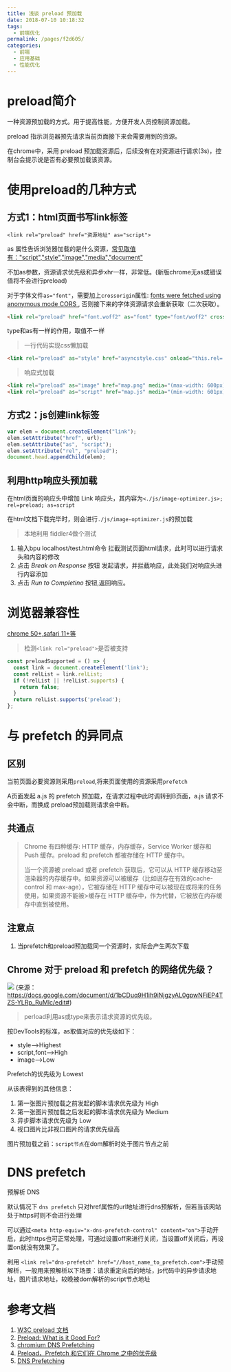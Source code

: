 ```yaml
---
title: 浅谈 preload 预加载
date: 2018-07-10 10:18:32
tags: 
  - 前端优化
permalink: /pages/f2d605/
categories: 
  - 前端
  - 应用基础
  - 性能优化
---
```


# preload简介

一种资源预加载的方式。用于提高性能，方便开发人员控制资源加载。

preload 指示浏览器预先请求当前页面接下来会需要用到的资源。

在chrome中，采用 preload 预加载资源后，后续没有在对资源进行请求(3s)，控制台会提示说是否有必要预加载该资源。


<!--more-->


# 使用preload的几种方式

## 方式1：html页面书写link标签

`<link rel="preload" href="资源地址" as="script">` 

as 属性告诉浏览器加载的是什么资源，<a href="https://link.jianshu.com/?t=https://fetch.spec.whatwg.org/#concept-request-destination">常见取值有："script","style","image","media","document"</a>

不加as参数，资源请求优先级和异步xhr一样，非常低。(新版chrome无as或错误值将不会进行preload)

对于字体文件`as="font"`，需要加上`crossorigin`属性: <a href="https://drafts.csswg.org/css-fonts/#font-fetching-requirements">fonts were fetched using anonymous mode CORS </a>,
否则接下来的字体资源请求会重新获取（二次获取）。

```html
<link rel="preload" href="font.woff2" as="font" type="font/woff2" crossorigin>
```
type和as有一样的作用，取值不一样


> 一行代码实现css懒加载

```html
<link rel="preload" as="style" href="asyncstyle.css" onload="this.rel='stylesheet'">
```

> 响应式加载

```html
<link rel="preload" as="image" href="map.png" media="(max-width: 600px)">
<link rel="preload" as="script" href="map.js" media="(min-width: 601px)">
```
## 方式2：js创建link标签

```js
var elem = document.createElement("link");
elem.setAttribute("href", url);
elem.setAttribute("as", "script");
elem.setAttribute("rel", "preload");
document.head.appendChild(elem);
```

## 利用http响应头预加载

在html页面的响应头中增加 Link 响应头，其内容为`<./js/image-optimizer.js>; rel=preload; as=script`

在html文档下载完毕时，则会进行`./js/image-optimizer.js`的预加载

> 本地利用 fiddler4做个测试
1. 输入bpu localhost/test.html命令 拦截测试页面html请求，此时可以进行请求头和内容的修改
2. 点击 *Break on Response* 按钮 发起请求，并拦截响应，此处我们对响应头进行内容添加
3. 点击 *Run to Completino* 按钮,返回响应。

# 浏览器兼容性

<a href="https://caniuse.com/#search=preload">chrome 50+,safari 11+等</a>

> 检测`<link rel="preload">`是否被支持

```js
const preloadSupported = () => { 
  const link = document.createElement('link'); 
  const relList = link.relList; 
  if (!relList || !relList.supports) {
    return false; 
  }
  return relList.supports('preload'); 
};
```


# 与 prefetch 的异同点

## 区别

当前页面必要资源则采用`preload`,将来页面使用的资源采用`prefetch`

A页面发起 a.js 的 prefetch 预加载，在请求过程中此时调转到B页面，a.js 请求不会中断，而换成 preload预加载则请求会中断。

## 共通点
> Chrome 有四种缓存: HTTP 缓存，内存缓存，Service Worker 缓存和 Push 缓存。preload 和 prefetch 都被存储在 HTTP 缓存中。
>
>当一个资源被 preload 或者 prefetch 获取后，它可以从 HTTP 缓存移动至渲染器的内存缓存中。如果资源可以被缓存（比如说存在有效的cache-control 和 max-age），它被存储在 HTTP 缓存中可以被现在或将来的任务使用，如果资源不能被>缓存在 HTTP 缓存中，作为代替，它被放在内存缓存中直到被使用。

## 注意点
1. 当prefetch和preload预加载同一个资源时，实际会产生两次下载

## Chrome 对于 preload 和 prefetch 的网络优先级？
<img src="https://www.w3cplus.com/sites/default/files/blogs/2017/1708/preload-6.jpeg"></img>
(来源：https://docs.google.com/document/d/1bCDuq9H1ih9iNjgzyAL0gpwNFiEP4TZS-YLRp_RuMlc/edit#)
> perload利用as或type来表示请求资源的优先级。

按DevTools的标准，as取值对应的优先级如下：
- style-->Highest
- script,font-->High 
- image-->Low


Prefetch的优先级为 Lowest

从该表得到的其他信息：
1. 第一张图片预加载之前发起的脚本请求优先级为 High
2. 第一张图片预加载之后发起的脚本请求优先级为 Medium
3. 异步脚本请求优先级为 Low
4. 视口图片比非视口图片的请求优先级高

图片预加载之前：`script节点`在dom解析时处于图片节点之前


# DNS prefetch

预解析 DNS

默认情况下 `dns prefetch` 只对href属性的url地址进行dns预解析，但若当该网站处于https时则不会进行处理

可以通过`<meta http-equiv="x-dns-prefetch-control" content="on">`手动开启，此时https也可正常处理，可通过设置off来进行关闭，当设置off关闭后，再设置on就没有效果了。

利用 `<link rel="dns-prefetch" href="//host_name_to_prefetch.com">`手动预解析，一般用来预解析以下场景：请求重定向后的地址，js代码中的异步请求地址，图片请求地址，较晚被dom解析的script节点地址

# 参考文档

1. <a href="https://www.w3.org/TR/preload/">W3C preload 文档</a>
2. <a href="https://www.smashingmagazine.com/2016/02/preload-what-is-it-good-for/">Preload: What is it Good For?</a>
3. <a href="http://dev.chromium.org/developers/design-documents/dns-prefetching">chromium DNS Prefetching</a>
4. <a href="https://www.w3cplus.com/performance/reloading/preload-prefetch-and-priorities-in-chrome.html">Preload，Prefetch 和它们在 Chrome 之中的优先级</a> 
4. <a href="http://dev.chromium.org/developers/design-documents/dns-prefetching">DNS Prefetching</a>